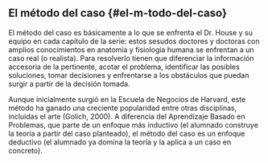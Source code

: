 ## El método del caso {#el-m-todo-del-caso}

El método del caso es básicamente a lo que se enfrenta el Dr. House y su equipo en cada capítulo de la serie: estos sesudos doctores y doctoras con amplios conocimientos en anatomía y fisiología humana se enfrentan a un caso real \(o realista\). Para resolverlo tienen que diferenciar la información accesoria de la pertinente, acotar el problema, identificar las posibles soluciones, tomar decisiones y enfrentarse a los obstáculos que puedan surgir a partir de la decisión tomada.

Aunque inicialmente surgió en la Escuela de Negocios de Harvard, este método ha ganado una creciente popularidad entre otras disciplinas, incluidas el arte \(Golich, 2000\). A diferencia del Aprendizaje Basado en Problemas, que parte de un enfoque más inductivo \(el alumnado construye la teoría a partir del caso planteado\), el método del caso es un enfoque deductivo \(el alumnado ya domina la teoría y la aplica a un caso en concreto\).

